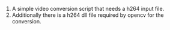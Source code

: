 1) A simple video conversion script that needs a h264 input file.
2) Additionally there is a h264 dll file required by opencv for the conversion.
